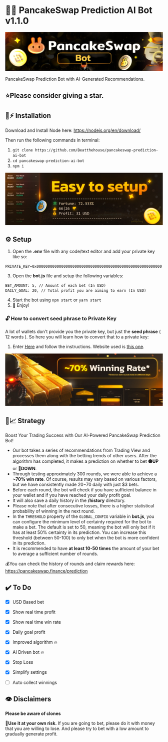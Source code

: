   
# 🔮🚀 PancakeSwap Prediction AI Bot v1.1.0

![PancakeSwap-Logo](/img/logo.jpg?raw=true)

PancakeSwap Prediction Bot with AI-Generated Recommendations.

## ⭐Please consider giving a **star**.



## 🐰⚡ Installation

Download and Install Node here:
https://nodejs.org/en/download/

Then run the following commands in terminal:

1. ``git clone https://github.com/Beatthehouse/pancakeswap-prediction-ai-bot`` 
2. ``cd pancakeswap-prediction-ai-bot``
3. ``npm i``

![enter image description here](/img/setup.jpg?raw=true)




## ⚙️ Setup

1. Open the **.env** file with any code/text editor and add your private key like so:
```
PRIVATE_KEY=0x00000000000000000000000000000000000000000000000000000000
```
3. Open the **bot.js** file and setup the following variables:
```
BET_AMOUNT: 5, // Amount of each bet (In USD)
DAILY_GOAL: 20, // Total profit you are aiming to earn (In USD)
```
4. Start the bot using `npm start` or `yarn start`
5. 🔮 Enjoy!

### 🔓 How to convert seed phrase to Private Key
A lot of wallets don't provide you the private key, but just the **seed phrase** ( 12 words ). So here you will learn how to convert that to a private key:
1. Enter [Here](https://youtu.be/eAXdLEZFbiw) and follow the instructions. Website used is [this one](https://iancoleman.io/bip39/).

![Winning rate](/img/rate.jpg?raw=true)


## 🤖📈 Strategy

Boost Your Trading Success with Our AI-Powered PancakeSwap Prediction Bot!
- Our bot takes a series of recommendations from Trading View and processes them along with the betting trends of other users. After the algorithm has completed, it makes a prediction on whether to bet **🟢UP** or **🔴DOWN**.
- Through testing approximately 300 rounds, we were able to achieve a **~70% win rate**. Of course, results may vary based on various factors, but we have consistently made $20-$70 daily with just $3 bets.
- Before each round, the bot will check if you have sufficient balance in your wallet and if you have reached your daily profit goal. 
- It will also save a daily history in the **/history** directory.
- Please note that after consecutive losses, there is a higher statistical probability of winning in the next round.
- In the ``THRESHOLD`` property of the ``GLOBAL_CONFIG`` variable in **bot.js**, you can configure the minimum level of certainty required for the bot to make a bet. The default is set to 50, meaning the bot will only bet if it has at least 50% certainty in its prediction. You can increase this threshold (between 50-100) to only bet when the bot is more confident in its prediction.
- It is recommended to have **at least 10-50 times** the amount of your bet to average a sufficient number of rounds.

💰You can check the history of rounds and claim rewards here: https://pancakeswap.finance/prediction

## ✔️ To Do 

 - [x] USD Based bet 
 - [x] Show real time profit 
 - [x] Show real time win rate 
 - [x] Daily goal profit 
 - [x] Improved algorithm 🔥
 - [x] AI Driven bot 🔥
 - [x] Stop Loss
 - [x] Simplify settings 
 - [ ] Auto collect winnings 


## 👁️ Disclaimers

**Please be aware of clones**

 👷**Use it at your own risk.** 
 If you are going to bet, please do it with money that you are willing to lose. And please try to bet with a low amount to gradually generate profit.
